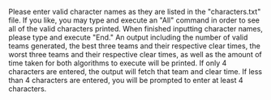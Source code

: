 Please enter valid character names as they are listed in the "characters.txt" file. If you like, you may type and execute an "All" command
in order to see all of the valid characters printed. When finished inputting character names, please type and execute "End." An output including
the number of valid teams generated, the best three teams and their respective clear times, the worst three teams and their respective clear times,
as well as the amount of time taken for both algorithms to execute will be printed. If only 4 characters are entered, the output will fetch that team
and clear time. If less than 4 characters are entered, you will be prompted to enter at least 4 characters.
